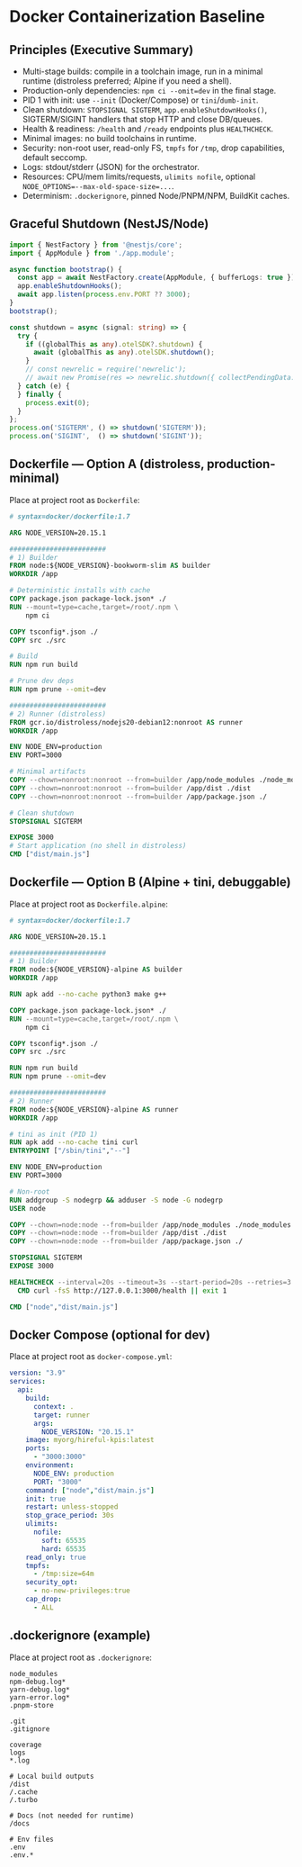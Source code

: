 # Docker Containerization Baseline

## Principles (Executive Summary)
- Multi-stage builds: compile in a toolchain image, run in a minimal runtime (distroless preferred; Alpine if you need a shell).
- Production-only dependencies: `npm ci --omit=dev` in the final stage.
- PID 1 with init: use `--init` (Docker/Compose) or `tini`/`dumb-init`.
- Clean shutdown: `STOPSIGNAL SIGTERM`, `app.enableShutdownHooks()`, SIGTERM/SIGINT handlers that stop HTTP and close DB/queues.
- Health & readiness: `/health` and `/ready` endpoints plus `HEALTHCHECK`.
- Minimal images: no build toolchains in runtime.
- Security: non-root user, read-only FS, `tmpfs` for `/tmp`, drop capabilities, default seccomp.
- Logs: stdout/stderr (JSON) for the orchestrator.
- Resources: CPU/mem limits/requests, `ulimits nofile`, optional `NODE_OPTIONS=--max-old-space-size=...`.
- Determinism: `.dockerignore`, pinned Node/PNPM/NPM, BuildKit caches.

## Graceful Shutdown (NestJS/Node)
```ts
import { NestFactory } from '@nestjs/core';
import { AppModule } from './app.module';

async function bootstrap() {
  const app = await NestFactory.create(AppModule, { bufferLogs: true });
  app.enableShutdownHooks();
  await app.listen(process.env.PORT ?? 3000);
}
bootstrap();

const shutdown = async (signal: string) => {
  try {
    if ((globalThis as any).otelSDK?.shutdown) {
      await (globalThis as any).otelSDK.shutdown();
    }
    // const newrelic = require('newrelic');
    // await new Promise(res => newrelic.shutdown({ collectPendingData: true }, res));
  } catch (e) {
  } finally {
    process.exit(0);
  }
};
process.on('SIGTERM', () => shutdown('SIGTERM'));
process.on('SIGINT',  () => shutdown('SIGINT'));
```

## Dockerfile — Option A (distroless, production-minimal)
Place at project root as `Dockerfile`:
```dockerfile
# syntax=docker/dockerfile:1.7

ARG NODE_VERSION=20.15.1

########################
# 1) Builder
FROM node:${NODE_VERSION}-bookworm-slim AS builder
WORKDIR /app

# Deterministic installs with cache
COPY package.json package-lock.json* ./
RUN --mount=type=cache,target=/root/.npm \
    npm ci

COPY tsconfig*.json ./
COPY src ./src

# Build
RUN npm run build

# Prune dev deps
RUN npm prune --omit=dev

########################
# 2) Runner (distroless)
FROM gcr.io/distroless/nodejs20-debian12:nonroot AS runner
WORKDIR /app

ENV NODE_ENV=production
ENV PORT=3000

# Minimal artifacts
COPY --chown=nonroot:nonroot --from=builder /app/node_modules ./node_modules
COPY --chown=nonroot:nonroot --from=builder /app/dist ./dist
COPY --chown=nonroot:nonroot --from=builder /app/package.json ./

# Clean shutdown
STOPSIGNAL SIGTERM

EXPOSE 3000
# Start application (no shell in distroless)
CMD ["dist/main.js"]
```

## Dockerfile — Option B (Alpine + tini, debuggable)
Place at project root as `Dockerfile.alpine`:
```dockerfile
# syntax=docker/dockerfile:1.7

ARG NODE_VERSION=20.15.1

########################
# 1) Builder
FROM node:${NODE_VERSION}-alpine AS builder
WORKDIR /app

RUN apk add --no-cache python3 make g++

COPY package.json package-lock.json* ./
RUN --mount=type=cache,target=/root/.npm \
    npm ci

COPY tsconfig*.json ./
COPY src ./src

RUN npm run build
RUN npm prune --omit=dev

########################
# 2) Runner
FROM node:${NODE_VERSION}-alpine AS runner
WORKDIR /app

# tini as init (PID 1)
RUN apk add --no-cache tini curl
ENTRYPOINT ["/sbin/tini","--"]

ENV NODE_ENV=production
ENV PORT=3000

# Non-root
RUN addgroup -S nodegrp && adduser -S node -G nodegrp
USER node

COPY --chown=node:node --from=builder /app/node_modules ./node_modules
COPY --chown=node:node --from=builder /app/dist ./dist
COPY --chown=node:node --from=builder /app/package.json ./

STOPSIGNAL SIGTERM
EXPOSE 3000

HEALTHCHECK --interval=20s --timeout=3s --start-period=20s --retries=3 \
  CMD curl -fsS http://127.0.0.1:3000/health || exit 1

CMD ["node","dist/main.js"]
```

## Docker Compose (optional for dev)
Place at project root as `docker-compose.yml`:
```yaml
version: "3.9"
services:
  api:
    build:
      context: .
      target: runner
      args:
        NODE_VERSION: "20.15.1"
    image: myorg/hireful-kpis:latest
    ports:
      - "3000:3000"
    environment:
      NODE_ENV: production
      PORT: "3000"
    command: ["node","dist/main.js"]
    init: true
    restart: unless-stopped
    stop_grace_period: 30s
    ulimits:
      nofile:
        soft: 65535
        hard: 65535
    read_only: true
    tmpfs:
      - /tmp:size=64m
    security_opt:
      - no-new-privileges:true
    cap_drop:
      - ALL
```

## .dockerignore (example)
Place at project root as `.dockerignore`:
```gitignore
node_modules
npm-debug.log*
yarn-debug.log*
yarn-error.log*
.pnpm-store

.git
.gitignore

coverage
logs
*.log

# Local build outputs
/dist
/.cache
/.turbo

# Docs (not needed for runtime)
/docs

# Env files
.env
.env.*
```
